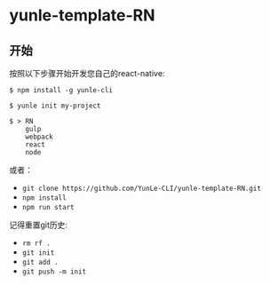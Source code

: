 # yunle-template-RN


## 开始

按照以下步骤开始开发您自己的react-native:

```
$ npm install -g yunle-cli

$ yunle init my-project

$ > RN
    gulp
    webpack
    react
    node
```

或者： 

* ```git clone https://github.com/YunLe-CLI/yunle-template-RN.git```
* ```npm install ```
* ```npm run start```

记得重置git历史:

* ```rm rf .```
* ```git init```
* ```git add .```
* ```git push -m init```
